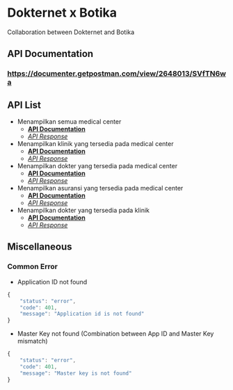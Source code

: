 # Dokternet x Botika
Collaboration between Dokternet and Botika

## API Documentation
### https://documenter.getpostman.com/view/2648013/SVfTN6wa

## API List
- Menampilkan semua medical center
  - [**API Documentation**](https://documenter.getpostman.com/view/2648013/SVfTN6wa?version=latest#be632b2b-2f57-44da-b27d-7e32d3cac2a2)
  - [_API Response_](https://api.myjson.com/bins/eapyz)
- Menampilkan klinik yang tersedia pada medical center
  - [**API Documentation**](https://documenter.getpostman.com/view/2648013/SVfTN6wa?version=latest#e950ada0-1104-47c4-af1d-6cd866bb0df1)
  - [_API Response_](https://api.myjson.com/bins/xy0xn)
- Menampilkan dokter yang tersedia pada medical center
  - [**API Documentation**](https://documenter.getpostman.com/view/2648013/SVfTN6wa?version=latest#bb412466-5caf-4bea-9dd0-ba0111606120)
  - [_API Response_](https://api.myjson.com/bins/14hsl7)
- Menampilkan asuransi yang tersedia pada medical center
  - [**API Documentation**](https://documenter.getpostman.com/view/2648013/SVfTN6wa?version=latest#29fdb744-eea9-4771-ac8b-5cbc95d18146)
  - [_API Response_](https://api.myjson.com/bins/zsgwr)
- Menampilkan dokter yang tersedia pada klinik
  - [**API Documentation**](https://documenter.getpostman.com/view/2648013/SVfTN6wa?version=latest#8025bd8d-5d7c-436f-857f-ef0b4cba2cb0)
  - [_API Response_](https://api.myjson.com/bins/oh8ez)
  
## Miscellaneous
### Common Error
- Application ID not found
```javascript
{
    "status": "error",
    "code": 401,
    "message": "Application id is not found"
}
```
- Master Key not found (Combination between App ID and Master Key mismatch)
```javascript
{
    "status": "error",
    "code": 401,
    "message": "Master key is not found"
}
```